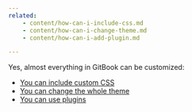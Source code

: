 ```yaml
---
related:
    - content/how-can-i-include-css.md
    - content/how-can-i-change-theme.md
    - content/how-can-i-add-plugin.md

---
```


Yes, almost everything in GitBook can be customized:

- [You can include custom CSS](how-can-i-include-css.md)
- [You can change the whole theme](how-can-i-change-theme.md)
- [You can use plugins](how-can-i-add-plugin.md)
